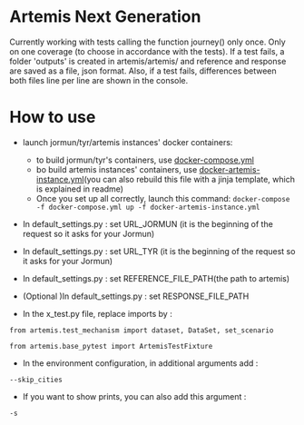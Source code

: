 Artemis Next Generation
=====

Currently working with tests calling the function journey() only once. Only on one coverage (to choose in accordance with the tests).
If a test fails, a folder 'outputs' is created in artemis/artemis/ and reference and response are saved as a file, json format.
Also, if a test fails, differences between both files line per line are shown in the console.


How to use
=====

* launch jormun/tyr/artemis instances' docker containers:
    - to build jormun/tyr's containers, use [docker-compose.yml](https://github.com/CanalTP/navitia-docker-compose/docker-compose.yml)
    - bo build artemis instances' containers, use [docker-artemis-instance.yml](https://github.com/CanalTP/navitia-docker-compose/blob/master/artemis/docker-artemis-instance.yml)(you can also rebuild this file with a jinja template, which is explained in readme)
    - Once you set up all correctly, launch this command: `docker-compose -f docker-compose.yml up -f docker-artemis-instance.yml`

* In default_settings.py : set URL_JORMUN (it is the beginning of the request so it asks for your Jormun)

* In default_settings.py : set URL_TYR (it is the beginning of the request so it asks for your Jormun)

* In default_settings.py : set REFERENCE_FILE_PATH(the path to artemis)

* (Optional )In default_settings.py : set RESPONSE_FILE_PATH

* In the x_test.py file, replace imports by :

``from artemis.test_mechanism import dataset, DataSet, set_scenario``

``from artemis.base_pytest import ArtemisTestFixture``

* In the environment configuration, in additional arguments add :

``--skip_cities``

* If you want to show prints, you can also add this argument :

``-s``

